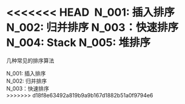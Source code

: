 <<<<<<< HEAD
﻿
N_001: 插入排序
N_002: 归并排序
N_003：快速排序
N_004: Stack
N_005: 堆排序
=======
<p>几种常见的排序算法</p>
N_001: 插入排序<br/>
N_002: 归并排序<br/>
N_003：快速排序<br/>
>>>>>>> d18f8e63492a819b9a9b167d1882b51a0f9794e6
